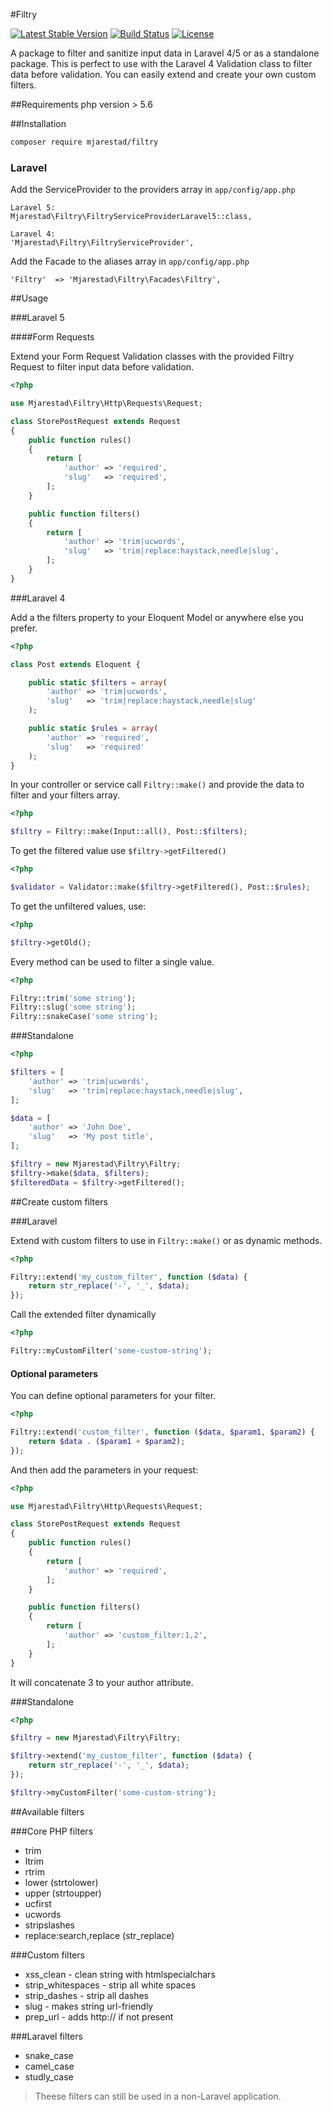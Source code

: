 #Filtry

[![Latest Stable Version](https://poser.pugx.org/mjarestad/filtry/v/stable)](https://packagist.org/packages/mjarestad/filtry)
[![Build Status](https://api.travis-ci.org/mjarestad/Filtry.svg)](https://api.travis-ci.org/mjarestad/Filtry)
[![License](https://poser.pugx.org/mjarestad/filtry/license)](https://packagist.org/packages/mjarestad/filtry)

A package to filter and sanitize input data in Laravel 4/5 or as a standalone package.
This is perfect to use with the Laravel 4 Validation class to filter data before validation.
You can easily extend and create your own custom filters.

##Requirements
php version > 5.6

##Installation

```bash
composer require mjarestad/filtry
```

### Laravel

Add the ServiceProvider to the providers array in `app/config/app.php`

```
Laravel 5:
Mjarestad\Filtry\FiltryServiceProviderLaravel5::class,

Laravel 4:
'Mjarestad\Filtry\FiltryServiceProvider',
```

Add the Facade to the aliases array in `app/config/app.php`

```
'Filtry'  => 'Mjarestad\Filtry\Facades\Filtry',
```

##Usage

###Laravel 5

####Form Requests

Extend your Form Request Validation classes with the provided Filtry Request to filter input data before validation.

```php
<?php

use Mjarestad\Filtry\Http\Requests\Request;

class StorePostRequest extends Request
{
    public function rules()
    {
        return [
            'author' => 'required',
            'slug'   => 'required',
        ];
    }

    public function filters()
    {
        return [
            'author' => 'trim|ucwords',
            'slug'   => 'trim|replace:haystack,needle|slug',
        ];
    }
}
```

###Laravel 4

Add a the filters property to your Eloquent Model or anywhere else you prefer.

```php
<?php

class Post extends Eloquent {

    public static $filters = array(
        'author' => 'trim|ucwords',
        'slug'   => 'trim|replace:haystack,needle|slug'
    );

    public static $rules = array(
        'author' => 'required',
        'slug'   => 'required'
    );
}
```

In your controller or service call `Filtry::make()` and provide the data to filter and your filters array.

```php
<?php

$filtry = Filtry::make(Input::all(), Post::$filters);
```

To get the filtered value use `$filtry->getFiltered()`

```php
<?php

$validator = Validator::make($filtry->getFiltered(), Post::$rules);
```

To get the unfiltered values, use:

```php
<?php

$filtry->getOld();
```

Every method can be used to filter a single value.

```php
<?php

Filtry::trim('some string');
Filtry::slug('some string');
Filtry::snakeCase('some string');
```

###Standalone

```php
<?php

$filters = [
    'author' => 'trim|ucwords',
    'slug'   => 'trim|replace:haystack,needle|slug',
];

$data = [
    'author' => 'John Doe',
    'slug'   => 'My post title',
];

$filtry = new Mjarestad\Filtry\Filtry;
$filtry->make($data, $filters);
$filteredData = $filtry->getFiltered();
```

##Create custom filters

###Laravel

Extend with custom filters to use in `Filtry::make()` or as dynamic methods.

```php
<?php

Filtry::extend('my_custom_filter', function ($data) {
    return str_replace('-', '_', $data);
});
```

Call the extended filter dynamically

```php
<?php

Filtry::myCustomFilter('some-custom-string');
```

#### Optional parameters

You can define optional parameters for your filter.

```php
<?php

Filtry::extend('custom_filter', function ($data, $param1, $param2) {
    return $data . ($param1 + $param2);
});
```

And then add the parameters in your request:

```php
<?php

use Mjarestad\Filtry\Http\Requests\Request;

class StorePostRequest extends Request
{
    public function rules()
    {
        return [
            'author' => 'required',
        ];
    }

    public function filters()
    {
        return [
            'author' => 'custom_filter:1,2',
        ];
    }
}
```

It will concatenate 3 to your author attribute.

###Standalone

```php
<?php

$filtry = new Mjarestad\Filtry\Filtry;

$filtry->extend('my_custom_filter', function ($data) {
    return str_replace('-', '_', $data);
});

$filtry->myCustomFilter('some-custom-string');
```

##Available filters

###Core PHP filters

* trim
* ltrim
* rtrim
* lower (strtolower)
* upper (strtoupper)
* ucfirst
* ucwords
* stripslashes
* replace:search,replace (str_replace)

###Custom filters

* xss_clean - clean string with htmlspecialchars
* strip_whitespaces - strip all white spaces
* strip_dashes - strip all dashes
* slug - makes string url-friendly
* prep_url - adds http:// if not present

###Laravel filters

* snake_case
* camel_case
* studly_case

> Theese filters can still be used in a non-Laravel application.
